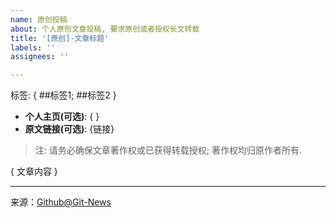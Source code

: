 ```yaml
---
name: 原创投稿
about: 个人原创文章投稿, 要求原创或者授权长文转载 
title: '[原创]-文章标题'
labels: ''
assignees: ''

---
```


标签: { ##标签1; ##标签2 }

 - **个人主页(可选)**: { }
 - **原文链接(可选)**: {链接}
>  注: 请务必确保文章著作权或已获得转载授权; 著作权均归原作者所有.


{ 文章内容 }




[^_^]: # (请勿修改下面的内容, 感谢🙇‍🙇‍🙇‍!)
<!--
  Template: article_original
  Updated: 2020/01/10
-->
* * * * * * * * * * * * * * * * * * * * * * * * * * * * * * * *
来源：[Github@Git-News](https://github.com/Git-News)

